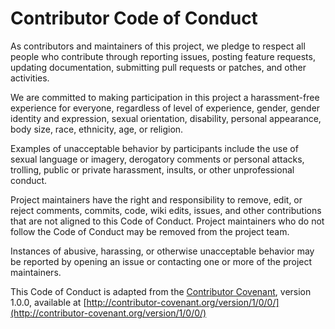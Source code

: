 # Contributor Code of Conduct

As contributors and maintainers of this project, we pledge to respect all people who contribute 
through reporting issues, posting feature requests, updating documentation, submitting pull 
requests or patches, and other activities.

We are committed to making participation in this project a harassment-free experience for everyone, 
regardless of level of experience, gender, gender identity and expression, sexual orientation, 
disability, personal appearance, body size, race, ethnicity, age, or religion.

Examples of unacceptable behavior by participants include the use of sexual language or imagery, 
derogatory comments or personal attacks, trolling, public or private harassment, insults, or other 
unprofessional conduct.

Project maintainers have the right and responsibility to remove, edit, or reject comments, commits, 
code, wiki edits, issues, and other contributions that are not aligned to this Code of Conduct. 
Project maintainers who do not follow the Code of Conduct may be removed from the project team.

Instances of abusive, harassing, or otherwise unacceptable behavior may be reported by opening an 
issue or contacting one or more of the project maintainers.

This Code of Conduct is adapted from the [Contributor Covenant](http://contributor-covenant.org), 
version 1.0.0, available at [http://contributor-covenant.org/version/1/0/0/](http://contributor-covenant.org/version/1/0/0/)

